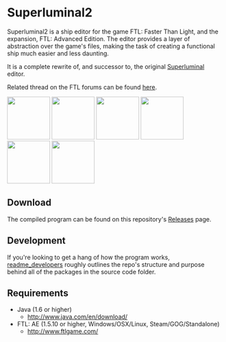 Superluminal2
=============

Superluminal2 is a ship editor for the game FTL: Faster Than Light, and the expansion, FTL: Advanced Edition.
The editor provides a layer of abstraction over the game's files, making the task of creating a functional ship much easier and less daunting.

It is a complete rewrite of, and successor to, the original [Superluminal](https://github.com/kartoFlane/Superluminal) editor.

Related thread on the FTL forums can be found [here](http://www.subsetgames.com/forum/viewtopic.php?f=12&t=24901).

<a href="https://raw.github.com/kartoFlane/superluminal2/master/img/ScreenShot1.png"><img src="https://raw.github.com/kartoFlane/superluminal2/master/img/ScreenShot1_thumb.png" width="100px" height="auto" /></a>
<a href="https://raw.github.com/kartoFlane/superluminal2/master/img/ScreenShot2.png"><img src="https://raw.github.com/kartoFlane/superluminal2/master/img/ScreenShot2_thumb.png" width="100px" height="auto" /></a>
<a href="https://raw.github.com/kartoFlane/superluminal2/master/img/ScreenShot3.png"><img src="https://raw.github.com/kartoFlane/superluminal2/master/img/ScreenShot3_thumb.png" width="100px" height="auto" /></a>
<a href="https://raw.github.com/kartoFlane/superluminal2/master/img/ScreenShot4.png"><img src="https://raw.github.com/kartoFlane/superluminal2/master/img/ScreenShot4_thumb.png" width="100x" height="auto" /></a>
<a href="https://raw.github.com/kartoFlane/superluminal2/master/img/ScreenShot5.png"><img src="https://raw.github.com/kartoFlane/superluminal2/master/img/ScreenShot5_thumb.png" width="100px" height="auto" /></a>
<a href="https://raw.github.com/kartoFlane/superluminal2/master/img/ScreenShot6.png"><img src="https://raw.github.com/kartoFlane/superluminal2/master/img/ScreenShot6_thumb.png" width="100px" height="auto" /></a>

Download
--------

The compiled program can be found on this repository's [Releases](https://github.com/kartoFlane/superluminal2/releases) page.

Development
-----------

If you're looking to get a hang of how the program works, [readme_developers](https://github.com/kartoFlane/superluminal2/blob/master/readme_developers.txt) roughly outlines the repo's structure and purpose behind all of the packages in the source code folder.

Requirements
------------
* Java (1.6 or higher)
    * http://www.java.com/en/download/
* FTL: AE (1.5.10 or higher, Windows/OSX/Linux, Steam/GOG/Standalone)
    * http://www.ftlgame.com/
